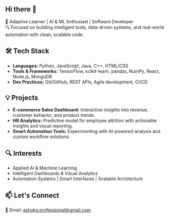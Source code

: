 ## Hi there 👋
🚀 Adaptive Learner | AI & ML Enthusiast | Software Developer  
🔍 Focused on building intelligent tools, data-driven systems, and real-world automation with clean, scalable code.

## 🛠️ Tech Stack
- **Languages:** Python, JavaScript, Java, C++, HTML/CSS
- **Tools & Frameworks:** TensorFlow, scikit-learn, pandas, NumPy, React, Node.js, MongoDB
- **Dev Practices:** Git/GitHub, REST APIs, Agile development, CI/CD

## 💡 Projects
- **E-commerce Sales Dashboard:** Interactive insights into revenue, customer behavior, and product trends.
- **HR Analytics:** Predictive model for employee attrition with actionable insights and visual reporting.
- **Smart Automation Tools:** Experimenting with AI-powered analysis and custom workflow solutions.

## 🔍 Interests
- Applied AI & Machine Learning  
- Intelligent Dashboards & Visual Analytics  
- Automation Systems | Smart Interfaces | Scalable Architecture

## 📫 Let's Connect
📧 Email: ashokg.professional@gmail.com

